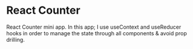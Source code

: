 # React Counter

React Counter mini app. In this app; I use useContext and useReducer hooks in order to manage the state through all components & avoid prop drilling.
